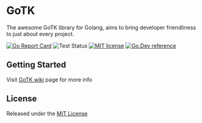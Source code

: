 # GoTK

The awesome GoTK library for Golang, aims to bring developer friendliness to just about every project.

[![Go Report Card](https://goreportcard.com/badge/cyberpull.com/gotk)](https://goreportcard.com/report/cyberpull.com/gotk)
![Test Status](https://github.com/Cyberpull/gotk/actions/workflows/test.yml/badge.svg)
[![MIT license](https://img.shields.io/badge/license-MIT-brightgreen.svg)](https://opensource.org/licenses/MIT)
[![Go.Dev reference](https://img.shields.io/badge/go.dev-reference-blue?logo=go&logoColor=white)](https://pkg.go.dev/cyberpull.com/gotk?tab=doc)

## Getting Started

Visit [GoTK wiki](https://www.cyberpull.com/wiki/opensource/gotk) page for more info

## License

Released under the [MIT License](LICENSE)
